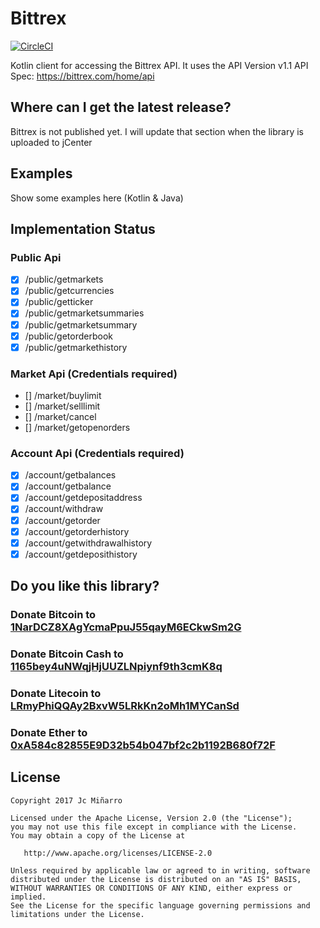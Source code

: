 # Bittrex

[![CircleCI](https://circleci.com/gh/JcMinarro/Bittrex/tree/master.svg?style=svg)](https://circleci.com/gh/JcMinarro/Bittrex/tree/master)


Kotlin client for accessing the Bittrex API.
It uses the API Version v1.1
API Spec: https://bittrex.com/home/api

Where can I get the latest release?
-----------------------------------
Bittrex is not published yet. I will update that section when the library is uploaded to jCenter

## Examples
Show some examples here (Kotlin & Java)

## Implementation Status

### Public Api
- [X] /public/getmarkets
- [X] /public/getcurrencies
- [X] /public/getticker
- [X] /public/getmarketsummaries
- [X] /public/getmarketsummary
- [X] /public/getorderbook
- [X] /public/getmarkethistory

### Market Api (Credentials required)
- [] /market/buylimit 
- [] /market/selllimit
- [] /market/cancel
- [] /market/getopenorders

### Account Api (Credentials required)
- [X] /account/getbalances
- [X] /account/getbalance
- [X] /account/getdepositaddress
- [X] /account/withdraw
- [X] /account/getorder
- [X] /account/getorderhistory
- [X] /account/getwithdrawalhistory 
- [X] /account/getdeposithistory

## Do you like this library?
### Donate Bitcoin to [1NarDCZ8XAgYcmaPpuJ55qayM6ECkwSm2G](https://live.blockcypher.com/btc/address/1NarDCZ8XAgYcmaPpuJ55qayM6ECkwSm2G/)
### Donate Bitcoin Cash to [1165bey4uNWqjHjUUZLNpiynf9th3cmK8q](https://blockdozer.com/insight/address/1165bey4uNWqjHjUUZLNpiynf9th3cmK8q)
### Donate Litecoin to [LRmyPhiQQAy2BxvW5LRkKn2oMh1MYCanSd](https://live.blockcypher.com/ltc/address/LRmyPhiQQAy2BxvW5LRkKn2oMh1MYCanSd/)
### Donate Ether to [0xA584c82855E9D32b54b047bf2c2b1192B680f72F](https://etherscan.io/address/0xA584c82855E9D32b54b047bf2c2b1192B680f72F)

License
-------


    Copyright 2017 Jc Miñarro

    Licensed under the Apache License, Version 2.0 (the "License");
    you may not use this file except in compliance with the License.
    You may obtain a copy of the License at

       http://www.apache.org/licenses/LICENSE-2.0

    Unless required by applicable law or agreed to in writing, software
    distributed under the License is distributed on an "AS IS" BASIS,
    WITHOUT WARRANTIES OR CONDITIONS OF ANY KIND, either express or implied.
    See the License for the specific language governing permissions and
    limitations under the License.